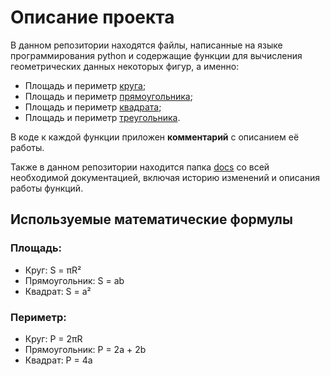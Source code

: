 # Описание проекта
В данном репозитории находятся файлы, написанные на языке программирования python и содержащие функции для вычисления геометрических данных некоторых фигур, а именно: 
- Площадь и периметр [круга](https://github.com/GuySky/geometric_lib/blob/main/circle.py);
- Площадь и периметр [прямоугольника](https://github.com/GuySky/geometric_lib/blob/main/rectangle.py);
- Площадь и периметр [квадрата](https://github.com/GuySky/geometric_lib/blob/main/square.py);
- Площадь и периметр [треугольника](https://github.com/GuySky/geometric_lib/blob/main/triangle.py).

В коде к каждой функции приложен __комментарий__ с описанием её работы.

Также в данном репозитории находится папка [docs](https://github.com/GuySky/geometric_lib/tree/main/docs) со всей необходимой документацией, включая историю изменений и описания работы функций.

## Используемые математические формулы
### Площадь:
- Круг: S = πR²
- Прямоугольник: S = ab
- Квадрат: S = a²

### Периметр:
- Круг: P = 2πR
- Прямоугольник: P = 2a + 2b
- Квадрат: P = 4a
